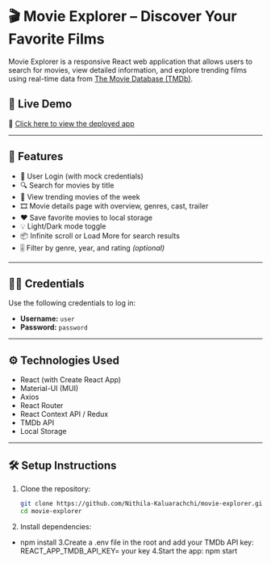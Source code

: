 # 🎬 Movie Explorer – Discover Your Favorite Films

Movie Explorer is a responsive React web application that allows users to search for movies, view detailed information, and explore trending films using real-time data from [The Movie Database (TMDb)](https://www.themoviedb.org/).

## 🚀 Live Demo

🔗 [Click here to view the deployed app](https://movie-explorer-flame.vercel.app/)

---

## 📸 Features

- 🔐 User Login (with mock credentials)
- 🔍 Search for movies by title
- 🌟 View trending movies of the week
- 🎞️ Movie details page with overview, genres, cast, trailer
- ❤️ Save favorite movies to local storage
- 💡 Light/Dark mode toggle
- 📦 Infinite scroll or Load More for search results
- 🎚️ Filter by genre, year, and rating *(optional)*

---

## 🧑‍💻 Credentials

Use the following credentials to log in:

- **Username:** `user`
- **Password:** `password`

---

## ⚙️ Technologies Used

- React (with Create React App)
- Material-UI (MUI)
- Axios
- React Router
- React Context API / Redux
- TMDb API
- Local Storage

---

## 🛠️ Setup Instructions

1. Clone the repository:
   ```bash
   git clone https://github.com/Nithila-Kaluarachchi/movie-explorer.git
   cd movie-explorer
2. Install dependencies:
- npm install
3.Create a .env file in the root and add your TMDb API key:
REACT_APP_TMDB_API_KEY= your key
4.Start the app:
npm start


